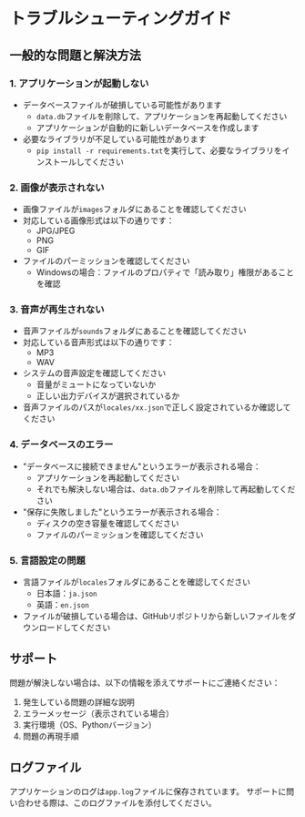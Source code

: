 # トラブルシューティングガイド

## 一般的な問題と解決方法

### 1. アプリケーションが起動しない
- データベースファイルが破損している可能性があります
  - `data.db`ファイルを削除して、アプリケーションを再起動してください
  - アプリケーションが自動的に新しいデータベースを作成します
- 必要なライブラリが不足している可能性があります
  - `pip install -r requirements.txt`を実行して、必要なライブラリをインストールしてください

### 2. 画像が表示されない
- 画像ファイルが`images`フォルダにあることを確認してください
- 対応している画像形式は以下の通りです：
  - JPG/JPEG
  - PNG
  - GIF
- ファイルのパーミッションを確認してください
  - Windowsの場合：ファイルのプロパティで「読み取り」権限があることを確認

### 3. 音声が再生されない
- 音声ファイルが`sounds`フォルダにあることを確認してください
- 対応している音声形式は以下の通りです：
  - MP3
  - WAV
- システムの音声設定を確認してください
  - 音量がミュートになっていないか
  - 正しい出力デバイスが選択されているか
- 音声ファイルのパスが`locales/xx.json`で正しく設定されているか確認してください

### 4. データベースのエラー
- "データベースに接続できません"というエラーが表示される場合：
  - アプリケーションを再起動してください
  - それでも解決しない場合は、`data.db`ファイルを削除して再起動してください
- "保存に失敗しました"というエラーが表示される場合：
  - ディスクの空き容量を確認してください
  - ファイルのパーミッションを確認してください

### 5. 言語設定の問題
- 言語ファイルが`locales`フォルダにあることを確認してください
  - 日本語：`ja.json`
  - 英語：`en.json`
- ファイルが破損している場合は、GitHubリポジトリから新しいファイルをダウンロードしてください

## サポート
問題が解決しない場合は、以下の情報を添えてサポートにご連絡ください：
1. 発生している問題の詳細な説明
2. エラーメッセージ（表示されている場合）
3. 実行環境（OS、Pythonバージョン）
4. 問題の再現手順

## ログファイル
アプリケーションのログは`app.log`ファイルに保存されています。
サポートに問い合わせる際は、このログファイルを添付してください。
